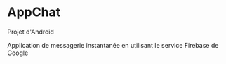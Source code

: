 # AppChat
Projet d'Android

Application de messagerie instantanée en utilisant le service Firebase de Google
